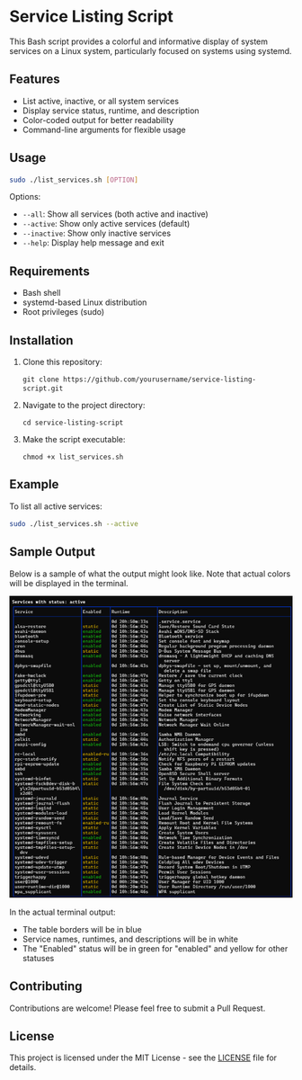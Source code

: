# Service Listing Script

This Bash script provides a colorful and informative display of system services on a Linux system, particularly focused on systems using systemd.

## Features

- List active, inactive, or all system services
- Display service status, runtime, and description
- Color-coded output for better readability
- Command-line arguments for flexible usage

## Usage

```bash
sudo ./list_services.sh [OPTION]
```

Options:
- `--all`: Show all services (both active and inactive)
- `--active`: Show only active services (default)
- `--inactive`: Show only inactive services
- `--help`: Display help message and exit

## Requirements

- Bash shell
- systemd-based Linux distribution
- Root privileges (sudo)

## Installation

1. Clone this repository:
   ```
   git clone https://github.com/yourusername/service-listing-script.git
   ```
2. Navigate to the project directory:
   ```
   cd service-listing-script
   ```
3. Make the script executable:
   ```
   chmod +x list_services.sh
   ```

## Example

To list all active services:

```bash
sudo ./list_services.sh --active
```

## Sample Output

Below is a sample of what the output might look like. Note that actual colors will be displayed in the terminal.

![output](output.png)


In the actual terminal output:
- The table borders will be in blue
- Service names, runtimes, and descriptions will be in white
- The "Enabled" status will be in green for "enabled" and yellow for other statuses

## Contributing

Contributions are welcome! Please feel free to submit a Pull Request.

## License

This project is licensed under the MIT License - see the [LICENSE](LICENSE) file for details.

